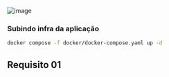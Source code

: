 ![image](https://user-images.githubusercontent.com/101267189/164761759-18d208fe-c31e-4307-ab75-212aadaa33ec.png)

### Subindo infra da aplicação
```sh
docker compose -f docker/docker-compose.yaml up -d
```

## Requisito 01
